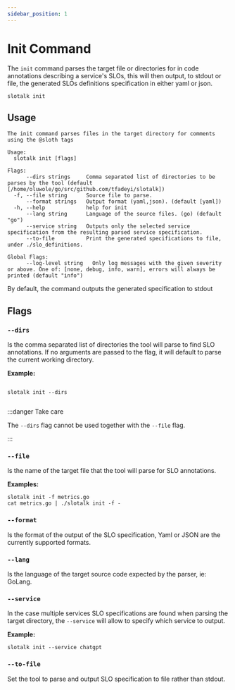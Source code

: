 ```yaml
---
sidebar_position: 1
---
```


# Init Command

The `init` command parses the target file or directories for in code annotations describing a service's SLOs,
this will then output, to stdout or file, the generated SLOs definitions specification in either yaml or json.

```shell
slotalk init
```

## Usage

```shell
The init command parses files in the target directory for comments using the @sloth tags

Usage:
  slotalk init [flags]

Flags:
      --dirs strings     Comma separated list of directories to be parses by the tool (default [/home/oluwole/go/src/github.com/tfadeyi/slotalk])
  -f, --file string      Source file to parse.
      --format strings   Output format (yaml,json). (default [yaml])
  -h, --help             help for init
      --lang string      Language of the source files. (go) (default "go")
      --service string   Outputs only the selected service specification from the resulting parsed service specification.
      --to-file          Print the generated specifications to file, under ./slo_definitions.

Global Flags:
      --log-level string   Only log messages with the given severity or above. One of: [none, debug, info, warn], errors will always be printed (default "info")
```

By default, the command outputs the generated specification to stdout 

## Flags

### `--dirs`
Is the comma separated list of directories the tool will parse to find SLO annotations. If no arguments are passed
to the flag, it will default to parse the current working directory.

**Example:**

```shell
   
slotalk init --dirs
    
```

:::danger Take care

The `--dirs` flag cannot be used together with the `--file` flag.

:::


### `--file`
Is the name of the target file that the tool will parse for SLO annotations.

**Examples:**

```shell
slotalk init -f metrics.go
cat metrics.go | ./slotalk init -f -
```

### `--format`
Is the format of the output of the SLO specification, Yaml or JSON are the currently supported formats.

### `--lang`
Is the language of the target source code expected by the parser, ie: GoLang.

### `--service`
In the case multiple services SLO specifications are found when parsing the target directory, the `--service`
will allow to specify which service to output.

**Example:**
```shell
slotalk init --service chatgpt
```

### `--to-file`
Set the tool to parse and output SLO specification to file rather than stdout.